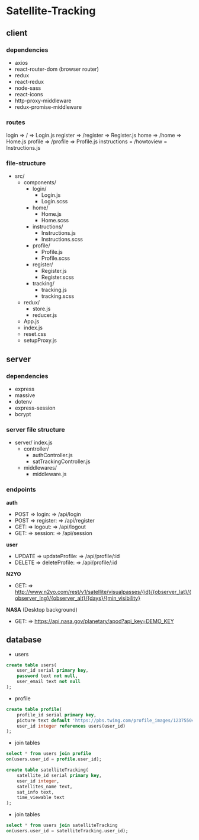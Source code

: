 # Satellite-Tracking

## client

### dependencies
- axios
- react-router-dom (browser router)
- redux
- react-redux
- node-sass
- react-icons
- http-proxy-middleware
- redux-promise-middleware

### routes
login => / => Login.js
register => /register => Register.js
home => /home => Home.js
profile => /profile => Profile.js
instructions = /howtoview = Instructions.js

### file-structure

- src/
    - components/
        - login/
            - Login.js
            - Login.scss
        - home/
            - Home.js
            - Home.scss
        - instructions/
            - Instructions.js
            - Instructions.scss
        - profile/
            - Profile.js
            - Profile.scss
        - register/
            - Register.js
            - Register.scss
        - tracking/
            - tracking.js
            - tracking.scss
    - redux/
        - store.js
        - reducer.js
    - App.js
    - index.js
    - reset.css
    - setupProxy.js

## server

### dependencies

- express
- massive
- dotenv
- express-session
- bcrypt

### server file structure
- server/
    index.js
    - controller/
        - authController.js
        - satTrackingController.js
    - middlewares/
        - middleware.js

### endpoints

**auth**

- POST => login: => /api/login
- POST => register: => /api/register
- GET: => logout: => /api/logout
- GET: => session: => /api/session

**user**
- UPDATE => updateProfile: => /api/profile/:id 
- DELETE => deleteProfile: => /api/profile/:id

**N2YO**
- GET: => http://www.n2yo.com/rest/v1/satellite/visualpasses/{id}/{observer_lat}/{observer_lng}/{observer_alt}/{days}/{min_visibility} 

**NASA** (Desktop background)
- GET: => https://api.nasa.gov/planetary/apod?api_key=DEMO_KEY

## database

- users

```sql
create table users(
    user_id serial primary key,
    password text not null,
    user_email text not null
);
```

- profile 

```sql
create table profile(
    profile_id serial primary key,
    picture text default 'https://pbs.twimg.com/profile_images/1237550450/mstom_400x400.jpg',
    user_id integer references users(user_id)
);
```

- join tables
```sql
select * from users join profile
on(users.user_id = profile.user_id);
```

```sql 
create table satelliteTracking(
    satellite_id serial primary key,
    user_id integer,
    satellites_name text,
    sat_info text,
    time_viewable text
);
```

- join tables
```sql
select * from users join satelliteTracking
on(users.user_id = satelliteTracking.user_id);
```